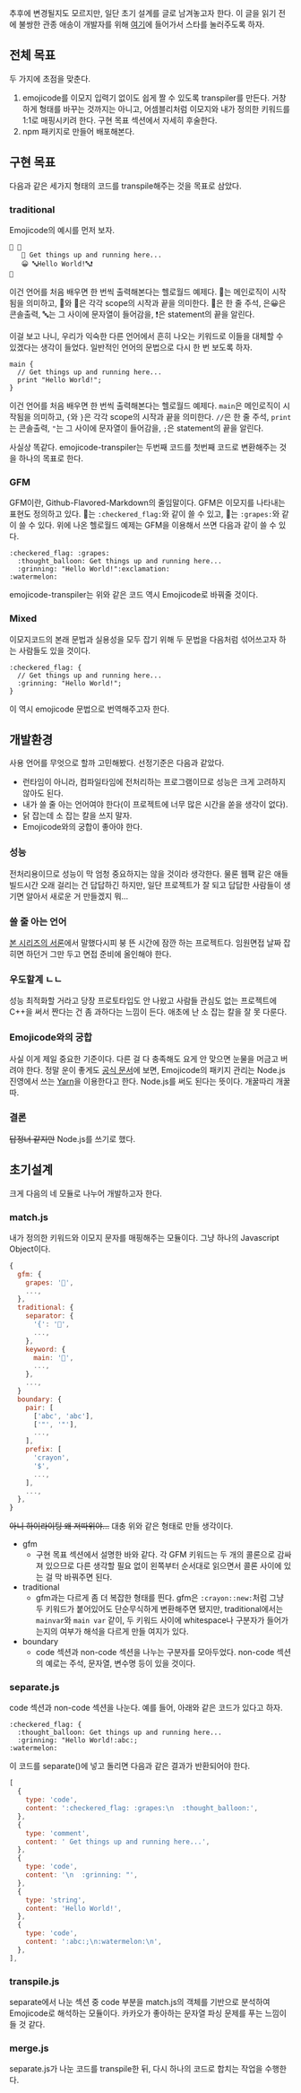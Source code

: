 추후에 변경될지도 모르지만, 일단 초기 설계를 글로 남겨놓고자 한다. 이 글을 읽기 전에 불쌍한 관종 애송이 개발자를 위해 [여기](https://github.com/3jins/emojicode-transpiler)에 들어가서 스타를 눌러주도록 하자.



## 전체 목표

두 가지에 초점을 맞춘다.

1. emojicode를 이모지 입력기 없이도 쉽게 짤 수 있도록 transpiler를 만든다. 거창하게 형태를 바꾸는 것까지는 아니고, 어셈블리처럼 이모지와 내가 정의한 키워드를 1:1로 매핑시키려 한다. 구현 목표 섹션에서 자세히 후술한다.
2. npm 패키지로 만들어 배포해본다.



## 구현 목표

다음과 같은 세가지 형태의 코드를 transpile해주는 것을 목표로 삼았다.

### traditional

Emojicode의 예시를 먼저 보자.

```text
🏁 🍇
   💭 Get things up and running here...
   😀 🔤Hello World!🔤❗️
🍉
```

이건 언어를 처음 배우면 한 번씩 출력해본다는 헬로월드 예제다. 🏁는 메인로직이 시작됨을 의미하고, 🍇와 🍉은 각각 scope의 시작과 끝을 의미한다. 💭은 한 줄 주석, 은😀은 콘솔출력, 🔤​는 그 사이에 문자열이 들어감을, ❗️은 statement의 끝을 알린다. 

이걸 보고 나니, 우리가 익숙한 다른 언어에서 흔히 나오는 키워드로 이들을 대체할 수 있겠다는 생각이 들었다. 일반적인 언어의 문법으로 다시 한 번 보도록 하자. 

```text
main {
  // Get things up and running here...
  print "Hello World!";
}
```

이건 언어를 처음 배우면 한 번씩 출력해본다는 헬로월드 예제다. `main`은 메인로직이 시작됨을 의미하고, `{`와 `}`은 각각 scope의 시작과 끝을 의미한다. `//`은 한 줄 주석, `print`는 콘솔출력, `"`는 그 사이에 문자열이 들어감을, `;`은 statement의 끝을 알린다. 

사실상 똑같다. emojicode-transpiler는 두번째 코드를 첫번째 코드로 변환해주는 것을 하나의 목표로 한다.

### GFM

GFM이란, Github-Flavored-Markdown의 줄임말이다. GFM은 이모지를 나타내는 표현도 정의하고 있다. 🏁​는 `:checkered_flag:`와 같이 쓸 수 있고, ​🍇​는 `:grapes:`와 같이 쓸 수 있다. 위에 나온 헬로월드 예제는 GFM을 이용해서 쓰면 다음과 같이 쓸 수 있다.

```text
:checkered_flag: :grapes:
  :thought_balloon: Get things up and running here...
  :grinning: "Hello World!":exclamation:
:watermelon:
```

emojicode-transpiler는 위와 같은 코드 역시 Emojicode로 바꿔줄 것이다.

### Mixed

이모지코드의 본래 문법과 실용성을 모두 잡기 위해 두 문법을 다음처럼 섞어쓰고자 하는 사람들도 있을 것이다.

```text
:checkered_flag: {
  // Get things up and running here...
  :grinning: "Hello World!";
}
```

이 역시 emojicode 문법으로 번역해주고자 한다.



## 개발환경

사용 언어를 무엇으로 할까 고민해봤다. 선정기준은 다음과 같았다.

- 런타임이 아니라, 컴파일타임에 전처리하는 프로그램이므로 성능은 크게 고려하지 않아도 된다.
- 내가 쓸 줄 아는 언어여야 한다(이 프로젝트에 너무 많은 시간을 쏟을 생각이 없다).
- 닭 잡는데 소 잡는 칼을 쓰지 말자.
- Emojicode와의 궁합이 좋아야 한다.

### 성능

전처리용이므로 성능이 막 엄청 중요하지는 않을 것이라 생각한다. 물론 웹팩 같은 애들 빌드시간 오래 걸리는 건 답답하긴 하지만, 일단 프로젝트가 잘 되고 답답한 사람들이 생기면 알아서 새로운 거 만들겠지 뭐...

### 쓸 줄 아는 언어

[본 시리즈의 서론](https://enhanced.kr/postviewer/133)에서 말했다시피 붕 뜬 시간에 잠깐 하는 프로젝트다. 임원면접 날짜 잡히면 하던거 그만 두고 면접 준비에 올인해야 한다.

### 우도할계 ㄴㄴ

성능 최적화할 거라고 당장 프로토타입도 안 나왔고 사람들 관심도 없는 프로젝트에 C++을 써서 짠다는 건 좀 과하다는 느낌이 든다. 애초에 난 소 잡는 칼을 잘 못 다룬다.

### Emojicode와의 궁합

사실 이게 제일 중요한 기준이다. 다른 걸 다 충족해도 요게 안 맞으면 눈물을 머금고 버려야 한다. 정말 운이 좋게도 [공식 문서](https://www.emojicode.org/docs/guides/yarn.html)에 보면, Emojicode의 패키지 관리는 Node.js 진영에서 쓰는 [Yarn](https://github.com/yarnpkg/yarn/)을 이용한다고 한다. Node.js를 써도 된다는 뜻이다. 개꿀따리 개꿀따.

### 결론

~~답정너 같지만~~ Node.js를 쓰기로 했다.



## 초기설계

크게 다음의 네 모듈로 나누어 개발하고자 한다.

### match.js

내가 정의한 키워드와 이모지 문자를 매핑해주는 모듈이다. 그냥 하나의 Javascript Object이다. 

```javascript
{
  gfm: {
    grapes: '🍇',
    ...,
  },
  traditional: {
    separator: {
      '{': '🍇',
      ...,
    },
    keyword: {
      main: '🏁',
      ...,
    },
    ...,
  }
  boundary: {
    pair: [
      ['abc', 'abc'],
      ['"', '"'],
      ...,
    ],
    prefix: [
      'crayon',
      '$',
      ...,
    ],
    ...,
  },
}
```

~~아니 하이라이팅 왜 저따위야...~~ 대충 위와 같은 형태로 만들 생각이다.

- gfm
    - 구현 목표 섹션에서 설명한 바와 같다. 각 GFM 키워드는 두 개의 콜론으로 감싸져 있으므로 다른 생각할 필요 없이 왼쪽부터 순서대로 읽으면서 콜론 사이에 있는 걸 막 바꿔주면 된다.
- traditional
    - gfm과는 다르게 좀 더 복잡한 형태를 띈다. gfm은 `:crayon::new:`처럼 그냥 두 키워드가 붙어있어도 단순무식하게 변환해주면 됐지만, traditional에서는 `mainvar`와 `main var` 같이, 두 키워드 사이에 whitespace나 구분자가 들어가는지의 여부가 해석을 다르게 만들 여지가 있다.
- boundary
    - code 섹션과 non-code 섹션을 나누는 구분자를 모아두었다. non-code 섹션의 예로는 주석, 문자열, 변수명 등이 있을 것이다.

### separate.js

code 섹션과 non-code 섹션을 나눈다. 예를 들어, 아래와 같은 코드가 있다고 하자.

```
:checkered_flag: {
  :thought_balloon: Get things up and running here...
  :grinning: "Hello World!:abc:;
:watermelon:
```

이 코드를 separate()에 넣고 돌리면 다음과 같은 결과가 반환되어야 한다.

```javascript
[
  {
    type: 'code',
    content: ':checkered_flag: :grapes:\n  :thought_balloon:',
  },
  {
    type: 'comment',
    content: ' Get things up and running here...',
  },
  {
    type: 'code',
    content: '\n  :grinning: "',
  },
  {
    type: 'string',
    content: 'Hello World!',
  },
  {
    type: 'code',
    content: ':abc:;\n:watermelon:\n',
  },
],
```

### transpile.js

separate에서 나눈 섹션 중 code 부분을 match.js의 객체를 기반으로 분석하여 Emojicode로 해석하는 모듈이다. 카카오가 좋아하는 문자열 파싱 문제를 푸는 느낌이 들 것 같다.

### merge.js

separate.js가 나눈 코드를 transpile한 뒤, 다시 하나의 코드로 합치는 작업을 수행한다.